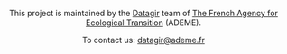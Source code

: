 <p align="center">This project is maintained by the <a href="https://datagir.ademe.fr/">Datagir</a> team of <a href="https://www.ademe.fr/en/frontpage/">The French Agency for Ecological Transition</a> (ADEME).</p>

<p align="center">To contact us: <a href="mailto:datagir@ademe.fr">datagir@ademe.fr</a></p>